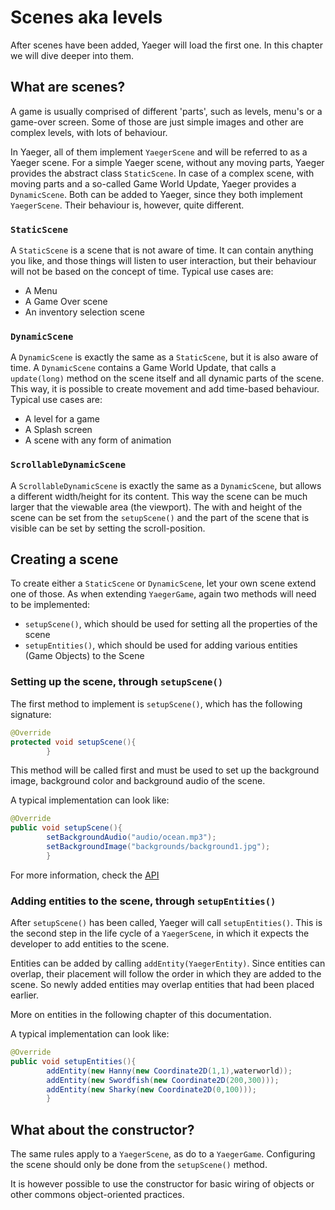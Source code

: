 # Scenes aka levels

After scenes have been added, Yaeger will load the first one. In this chapter we
will dive deeper into them.

## What are scenes?

A game is usually comprised of different 'parts', such as levels, menu's or a
game-over screen. Some of those are just simple images and other are complex
levels, with lots of behaviour.

In Yaeger, all of them implement `YaegerScene` and will be referred to as a
Yaeger scene. For a simple Yaeger scene, without any moving parts, Yaeger
provides the abstract class `StaticScene`. In case of a complex scene, with
moving parts and a so-called Game World Update, Yaeger provides a
`DynamicScene`. Both can be added to Yaeger, since they both implement
`YaegerScene`. Their behaviour is, however, quite different.

### `StaticScene`

A `StaticScene` is a scene that is not aware of time. It can contain anything
you like, and those things will listen to user interaction, but their behaviour
will not be based on the concept of time. Typical use cases are:

* A Menu
* A Game Over scene
* An inventory selection scene

### `DynamicScene`

A `DynamicScene` is exactly the same as a `StaticScene`, but it is also aware of
time. A `DynamicScene` contains a Game World Update, that calls a
`update(long)` method on the scene itself and all dynamic parts of the scene.
This way, it is possible to create movement and add time-based behaviour.
Typical use cases are:

* A level for a game
* A Splash screen
* A scene with any form of animation

### `ScrollableDynamicScene`

A `ScrollableDynamicScene` is exactly the same as a `DynamicScene`, but allows a
different width/height for its content. This way the scene can be much larger
that the viewable area (the viewport). The with and height of the scene can be
set from the `setupScene()` and the part of the scene that is visible can be set
by setting the scroll-position.

## Creating a scene

To create either a `StaticScene` or `DynamicScene`, let your own scene extend
one of those. As when extending `YaegerGame`, again two methods will need to be
implemented:

* `setupScene()`, which should be used for setting all the properties of the
  scene
* `setupEntities()`, which should be used for adding various entities (Game
  Objects) to the Scene

### Setting up the scene, through `setupScene()`

The first method to implement is `setupScene()`, which has the following
signature:

```java
@Override
protected void setupScene(){
        }
```

This method will be called first and must be used to set up the background
image, background color and background audio of the scene.

A typical implementation can look like:

```java
@Override
public void setupScene(){
        setBackgroundAudio("audio/ocean.mp3");
        setBackgroundImage("backgrounds/background1.jpg");
        }
```

For more information, check the
[API](https://han-yaeger.github.io/yaeger/hanyaeger/com/github/hanyaeger/api/scenes/YaegerScene.html#setupScene())

### Adding entities to the scene, through `setupEntities()`

After `setupScene()` has been called, Yaeger will call `setupEntities()`. This
is the second step in the life cycle of a `YaegerScene`, in which it expects the
developer to add entities to the scene.

Entities can be added by calling `addEntity(YaegerEntity)`. Since entities can
overlap, their placement will follow the order in which they are added to the
scene. So newly added entities may overlap entities that had been placed
earlier.

More on entities in the following chapter of this documentation.

A typical implementation can look like:

```java
@Override
public void setupEntities(){
        addEntity(new Hanny(new Coordinate2D(1,1),waterworld));
        addEntity(new Swordfish(new Coordinate2D(200,300)));
        addEntity(new Sharky(new Coordinate2D(0,100)));
        }
```

## What about the constructor?

The same rules apply to a `YaegerScene`, as do to a `YaegerGame`. Configuring
the scene should only be done from the `setupScene()` method.

It is however possible to use the constructor for basic wiring of objects or
other commons object-oriented practices.
